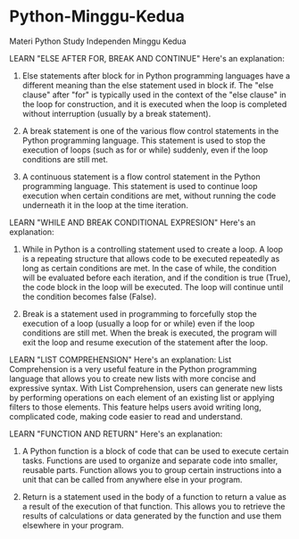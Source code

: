 # Python-Minggu-Kedua
Materi Python Study Independen Minggu Kedua

LEARN "ELSE AFTER FOR, BREAK AND CONTINUE"
Here's an explanation:
1.	Else statements after block for in Python programming languages have a different meaning than the else statement used in block if. The "else clause" after "for" is typically used in the context of the "else clause" in the loop for construction, and it is executed when the loop is completed without interruption (usually by a break statement).

2.	A break statement is one of the various flow control statements in the Python programming language. This statement is used to stop the execution of loops (such as for or while) suddenly, even if the loop conditions are still met.

3.	A continuous statement is a flow control statement in the Python programming language. This statement is used to continue loop execution when certain conditions are met, without running the code underneath it in the loop at the time iteration.

LEARN "WHILE AND BREAK CONDITIONAL EXPRESION"
Here's an explanation:
1.	While in Python is a controlling statement used to create a loop. A loop is a repeating structure that allows code to be executed repeatedly as long as certain conditions are met. In the case of while, the condition will be evaluated before each iteration, and if the condition is true (True), the code block in the loop will be executed. The loop will continue until the condition becomes false (False).

2.	Break is a statement used in programming to forcefully stop the execution of a loop (usually a loop for or while) even if the loop conditions are still met. When the break is executed, the program will exit the loop and resume execution of the statement after the loop.


LEARN "LIST COMPREHENSION"
Here's an explanation:
List Comprehension is a very useful feature in the Python programming language that allows you to create new lists with more concise and expressive syntax. With List Comprehension, users can generate new lists by performing operations on each element of an existing list or applying filters to those elements. This feature helps users avoid writing long, complicated code, making code easier to read and understand.

LEARN "FUNCTION AND RETURN"
Here's an explanation:
1.	A Python function is a block of code that can be used to execute certain tasks. Functions are used to organize and separate code into smaller, reusable parts. Function allows you to group certain instructions into a unit that can be called from anywhere else in your program.

2.	Return is a statement used in the body of a function to return a value as a result of the execution of that function. This allows you to retrieve the results of calculations or data generated by the function and use them elsewhere in your program.




